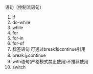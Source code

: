 语句（控制流语句）

1. if
2. do-while
3. while
4. for
5. for-in
6. for-of
7. 标签语句 可通过break和continue引用
8. break与continue
9. with语句(严格模式禁止使用)不推荐使用
10. switch

